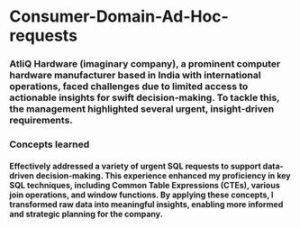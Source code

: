 # Consumer-Domain-Ad-Hoc-requests

### AtliQ Hardware (imaginary company), a prominent computer hardware manufacturer based in India with international operations, faced challenges due to limited access to actionable insights for swift decision-making. To tackle this, the management highlighted several urgent, insight-driven requirements.

### Concepts learned
#### Effectively addressed a variety of urgent SQL requests to support data-driven decision-making. This experience enhanced my proficiency in key SQL techniques, including Common Table Expressions (CTEs), various join operations, and window functions. By applying these concepts, I transformed raw data into meaningful insights, enabling more informed and strategic planning for the company.
